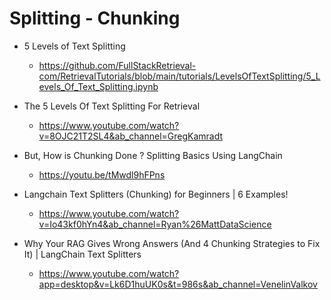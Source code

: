 # Splitting - Chunking

*   5 Levels of Text Splitting

    *   https://github.com/FullStackRetrieval-com/RetrievalTutorials/blob/main/tutorials/LevelsOfTextSplitting/5_Levels_Of_Text_Splitting.ipynb

*   The 5 Levels Of Text Splitting For Retrieval

    *   https://www.youtube.com/watch?v=8OJC21T2SL4&ab_channel=GregKamradt

*   But, How is Chunking Done ? Splitting Basics Using LangChain

    *   https://youtu.be/tMwdl9hFPns

*   Langchain Text Splitters (Chunking) for Beginners | 6 Examples!

    *   https://www.youtube.com/watch?v=Io43kf0hYn4&ab_channel=Ryan%26MattDataScience

*   Why Your RAG Gives Wrong Answers (And 4 Chunking Strategies to Fix It) | LangChain Text Splitters

    *   https://www.youtube.com/watch?app=desktop&v=Lk6D1huUK0s&t=986s&ab_channel=VenelinValkov


